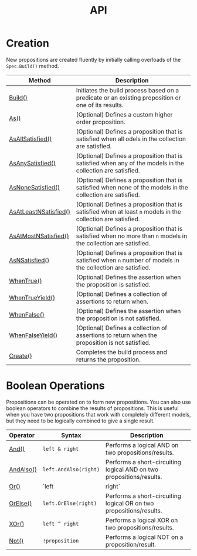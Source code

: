 ﻿---
title: API
---
# Creation

New propositions are created fluently by initially calling overloads of the `Spec.Build()` method.

| Method                                               | Description                                                                                                            |
|------------------------------------------------------|------------------------------------------------------------------------------------------------------------------------|
| [Build()](./Build.html)                              | Initiates the build process based on a predicate or an existing proposition or one of its results.               |
| [As()](./As.html)                                    | (Optional) Defines a custom higher order proposition.                                                                  |
| [AsAllSatisfied()](./As.html#all-satisfied)          | (Optional) Defines a proposition that is satisfied when all odels in the collection are satisfied.               |
| [AsAnySatisfied()](./As.html#some-satisfied)         | (Optional) Defines a proposition that is satisfied when any of the models in the collection are satisfied.       |
| [AsNoneSatisfied()](./As.html#none-satisfied)        | (Optional) Defines a proposition that is satisfied when none of the models in the collection are satisfied.      |
| [AsAtLeastNSatisfied()](./As.html#minimum-satisfied) | (Optional) Defines a proposition that is satisfied when at least `n` models in the collection are satisfied.     |
| [AsAtMostNSatisfied()](./As.html#maximum-satisfied)  | (Optional) Defines a proposition that is satisfied when no more than `n` models in the collection are satisfied. |
| [AsNSatisfied()](./As.html#n-satisfied)              | (Optional) Defines a proposition that is satisfied when `n` number of models in the collection are satisfied.    |
| [WhenTrue()](./WhenTrue.html)                        | (Optional) Defines the assertion when the proposition is satisfied.                                                    |
| [WhenTrueYield()](./WhenTrueYield.html)              | (Optional) Defines a collection of assertions to return when.                                                          |
| [WhenFalse()](./WhenFalse.html)                      | (Optional) Defines the assertion when the proposition is not satisfied.                                                |
| [WhenFalseYield()](./WhenFalseYield.html)            | (Optional) Defines a collection of assertions to return when the proposition is not satisfied.                   |
| [Create()](./Create.html)                            | Completes the build process and returns the proposition.                                                               |

# Boolean Operations

Propositions can be operated on to form new propositions.
You can also use boolean operators to combine the results of propositions.
This is useful when you have two propositions that work with completely different models, but they need to be logically 
combined to give a single result.

| Operator                    | Syntax             | Description                                                          |
|:----------------------------|--------------------|----------------------------------------------------------------------|
| [And()](./And.html)         | `left & right`     | Performs a logical AND on two propositions/results.                  |
| [AndAlso()](./AndAlso.html) | `left.AndAlso(right)` | Performs a short-circuiting logical AND on two propositions/results. |
| [Or()](./Or.html)           | `left | right`                                                               | Performs a logical OR on two propositions/results.                    |
| [OrElse()](./OrElse.html)   | `left.OrElse(right)` | Performs a short-circuiting logical OR on two propositions/results.  |
| [XOr()](./XOr.html)         | `left ^ right`     | Performs a logical XOR on two propositions/results.                  |
| [Not()](./Not.html)         | `!proposition`     | Performs a logical NOT on a proposition/result.                      |
